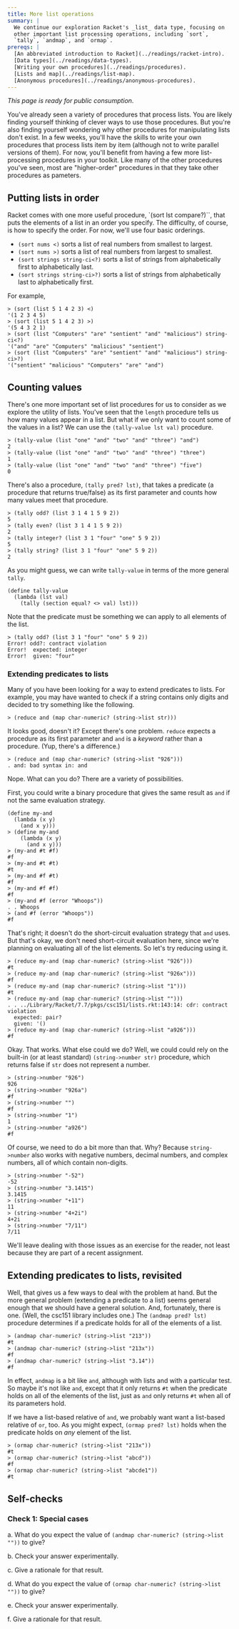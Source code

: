 ```yaml
---
title: More list operations
summary: |
  We continue our exploration Racket's _list_ data type, focusing on
  other important list processing operations, including `sort`,
  `tally`, `andmap`, and `ormap`.
prereqs: |
  [An abbreviated introduction to Racket](../readings/racket-intro).
  [Data types](../readings/data-types).
  [Writing your own procedures](../readings/procedures).
  [Lists and map](../readings/list-map).
  [Anonymous procedures](../readings/anonymous-procedures).
---
```


_This page is ready for public consumption._

You've already seen a variety of procedures that process lists.
You are likely finding yourself thinking of clever ways to use those
procedures.  But you're also finding yourself wondering why other
procedures for manipulating lists don't exist.  In a few weeks,
you'll have the skills to write your own procedures that process
lists item by item (although not to write parallel versions of
them).  For now, you'll benefit from having a few more list-processing
procedures in your toolkit.  Like many of the other procedures you've
seen, most are "higher-order" procedures in that they take other
procedures as pameters.

## Putting lists in order

Racket comes with one more useful procedure, `(sort lst compare?)``,
that puts the elements of a list in an order you specify.  The
difficulty, of course, is how to specify the order.  For now, we'll
use four basic orderings.

* `(sort nums <)` sorts a list of real numbers from smallest to largest.
* `(sort nums >)` sorts a list of real numbers from largest to smallest.
* `(sort strings string-ci<?)` sorts a list of strings from
  alphabetically first to alphabetically last.
* `(sort strings string-ci>?)` sorts a list of strings from
  alphabetically last to alphabetically first.

For example,

```drracket
> (sort (list 5 1 4 2 3) <)
'(1 2 3 4 5)
> (sort (list 5 1 4 2 3) >)
'(5 4 3 2 1)
> (sort (list "Computers" "are" "sentient" "and" "malicious") string-ci<?)
'("and" "are" "Computers" "malicious" "sentient")
> (sort (list "Computers" "are" "sentient" "and" "malicious") string-ci>?)
'("sentient" "malicious" "Computers" "are" "and")
```

## Counting values

There's one more important set of list procedures for us to consider as
we explore the utility of lists.  You've seen that the `length` procedure
tells us how many values appear in a list.  But what if we only want
to count some of the values in a list?  We can use the `(tally-value
lst val)` procedure.

```drracket
> (tally-value (list "one" "and" "two" "and" "three") "and")
2
> (tally-value (list "one" "and" "two" "and" "three") "three")
1
> (tally-value (list "one" "and" "two" "and" "three") "five")
0
```

There's also a procedure, `(tally pred? lst)`, that takes a predicate
(a procedure that returns true/false) as its first parameter and
counts how many values meet that procedure.

```drracket
> (tally odd? (list 3 1 4 1 5 9 2))
5
> (tally even? (list 3 1 4 1 5 9 2))
2
> (tally integer? (list 3 1 "four" "one" 5 9 2))
5
> (tally string? (list 3 1 "four" "one" 5 9 2))
2
```

As you might guess, we can write `tally-value` in terms of the more
general `tally`.

```drracket
(define tally-value
  (lambda (lst val)
    (tally (section equal? <> val) lst)))
```

Note that the predicate must be something we can apply to all
elements of the list.

```drracket
> (tally odd? (list 3 1 "four" "one" 5 9 2))
Error! odd?: contract violation
Error!  expected: integer
Error!  given: "four"
```

### Extending predicates to lists

Many of you have been looking for a way to extend predicates to lists.
For example, you may have wanted to check if a string contains only
digits and decided to try something like the following.

```drracket
> (reduce and (map char-numeric? (string->list str)))
```

It looks good, doesn't it?  Except there's one problem.  `reduce`
expects a procedure as its first parameter and `and` is a *keyword*
rather than a procedure.  (Yup, there's a difference.)  

```drracket
> (reduce and (map char-numeric? (string->list "926")))
. and: bad syntax in: and
```

Nope.  What can you do?  There are a variety of possibilities.

First, you could write a binary procedure that gives the same
result as `and` if not the same evaluation strategy.

```drracket
(define my-and
  (lambda (x y)
    (and x y)))
> (define my-and
    (lambda (x y)
      (and x y)))
> (my-and #t #f)
#f
> (my-and #t #t)
#t
> (my-and #f #t)
#f
> (my-and #f #f)
#f
> (my-and #f (error "Whoops"))
. . Whoops
> (and #f (error "Whoops"))
#f
```

That's right; it doesn't do the short-circuit evaluation strategy that
`and` uses.  But that's okay, we don't need short-circuit evaluation
here, since we're planning on evaluating all of the list elements.
So let's try reducing using it.

```drracket
> (reduce my-and (map char-numeric? (string->list "926")))
#t
> (reduce my-and (map char-numeric? (string->list "926x")))
#f
> (reduce my-and (map char-numeric? (string->list "1")))
#t
> (reduce my-and (map char-numeric? (string->list "")))
. . ../Library/Racket/7.7/pkgs/csc151/lists.rkt:143:14: cdr: contract violation
  expected: pair?
  given: '()
> (reduce my-and (map char-numeric? (string->list "a926")))
#f
```

Okay.  That works.  What else could we do?  Well, we could could rely
on the built-in (or at least standard) `(string->number str)` procedure,
which returns false if `str` does not represent a number.

```drracket
> (string->number "926")
926
> (string->number "926a")
#f
> (string->number "")
#f
> (string->number "1")
1
> (string->number "a926")
#f
```

Of course, we need to do a bit more than that.  Why?  Because
`string->number` also works with negative numbers, decimal numbers,
and complex numbers, all of which contain non-digits.

```drracket
> (string->number "-52")
-52
> (string->number "3.1415")
3.1415
> (string->number "+11")
11
> (string->number "4+2i")
4+2i
> (string->number "7/11")
7/11
```

We'll leave dealing with those issues as an exercise for the reader, not
least because they are part of a recent assignment.

## Extending predicates to lists, revisited

Well, that gives us a few ways to deal with the problem at hand.
But the more general problem (extending a predicate to a list) seems
general enough that we should have a general solution.  And,
fortunately, there is one.  (Well, the csc151 library includes one.)
The `(andmap pred? lst)` procedure determines if a predicate holds for
all of the elements of a list.

```drracket
> (andmap char-numeric? (string->list "213"))
#t
> (andmap char-numeric? (string->list "213x"))
#f
> (andmap char-numeric? (string->list "3.14"))
#f
```

In effect, `andmap` is a bit like `and`, although with lists and
with a particular test.  So maybe it's not like `and`, except that
it only returns `#t` when the predicate holds on all of the elements
of the list, just as `and` only returns `#t` when all of its
parameters hold.

If we have a list-based relative of `and`, we probably want want
a list-based relative of `or`, too.  As you might expect, `(ormap pred? lst)` 
holds when the predicate holds on *any* element of the list.

```drracket
> (ormap char-numeric? (string->list "213x"))
#t
> (ormap char-numeric? (string->list "abcd"))
#f
> (ormap char-numeric? (string->list "abcde1"))
#t
```

## Self-checks

### Check 1: Special cases

a. What do you expect the value of `(andmap char-numeric? (string->list ""))`
to give?

b. Check your answer experimentally.

c. Give a rationale for that result.

d. What do you expect the value of `(ormap char-numeric? (string->list ""))`
to give?

e. Check your answer experimentally.

f. Give a rationale for that result.

